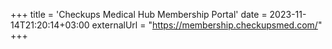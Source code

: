 +++
title = 'Checkups Medical Hub Membership Portal'
date = 2023-11-14T21:20:14+03:00
externalUrl = "https://membership.checkupsmed.com/"
+++
